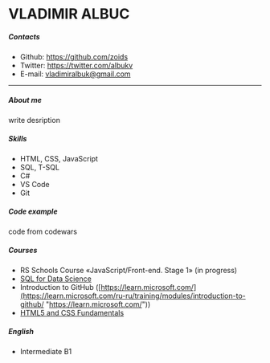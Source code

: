 # VLADIMIR ALBUC
##### Contacts
- Github: https://github.com/zoids
- Twitter: https://twitter.com/albukv
- E-mail: vladimiralbuk@gmail.com

------------

##### About me
write desription

##### Skills
- HTML, CSS, JavaScript
- SQL, T-SQL
- C#
- VS Code
- Git

##### Code example
code from codewars

##### Courses
- RS Schools Course «JavaScript/Front-end. Stage 1» (in progress) 
- [SQL for Data Science](https://www.coursera.org/account/accomplishments/verify/LV9SSK5V448Z "SQL for Data Science")
- Introduction to GitHub ([https://learn.microsoft.com/](https://learn.microsoft.com/ru-ru/training/modules/introduction-to-github/ "https://learn.microsoft.com/"))
- [HTML5 and CSS Fundamentals](https://learning.edx.org/course/course-v1:W3Cx+HTML5.0x+3T2017/home "HTML5 and CSS Fundamentals")

##### English
- Intermediate B1 
